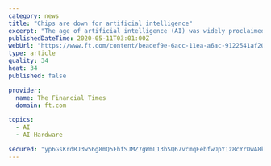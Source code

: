 ```yaml
---
category: news
title: "Chips are down for artificial intelligence"
excerpt: "The age of artificial intelligence (AI) was widely proclaimed in 2017 when Google’s AlphaGo program comprehensively defeated Ke Jie, world champion player of Go, the complex Chinese board game. Since then the excitement has ebbed as Washington and Beijing fought a trade war,"
publishedDateTime: 2020-05-11T03:01:00Z
webUrl: "https://www.ft.com/content/beadef9e-6acc-11ea-a6ac-9122541af204"
type: article
quality: 34
heat: 34
published: false

provider:
  name: The Financial Times
  domain: ft.com

topics:
  - AI
  - AI Hardware

secured: "yp6GsKrdRJ3w56g8mQ5EhfSJMZ7gWmL13bSQ67vcmqEebfwOpY1z8cYrDwA8k90nYcZh20LfuA11v1stvLhP5dRCdoyP0e4VfAILsP6Umalt5t17MtzDXXLpSJulo//IazAcnQ3wBMtVCMe4Bz5Re4YzKTb6D+arl/wzafg3RMiCQ+oa0dSe9KbTYPLmXZFisLkucHokOr3r4LVgKAdxWhHb9aHNT+Pm3eQ9ipsPhDtaEupGShKl+ByO/Kho6WqcW1Nc+Fld+qmT+K1BEkyBXgJuZi32AbxI6cj0rR79EO8OSm6Nuh7GopRp5cwY7h5OCw2+pPirBvw85EtVOvNMVlWZoy8tqPR3k7XgAThYmYzxMaIWP2H1uOJMjqRv8T/mJ3PfuDdmNeqLZVAeK7fCcEtxDuIqDFhwvvoU0zS1CuMHD/mCmyJrsnNGDeyv9TVKlqQavv+4hzT16wLU7LIH4MF7TCArFbxEVXOf4VBiKLU=;g7xJr+2FMjZGo1tV//vx8g=="
---
```


